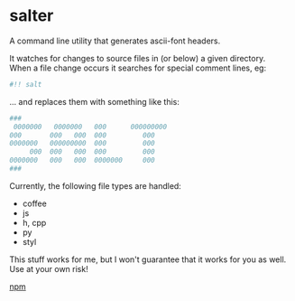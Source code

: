 # salter

A command line utility that generates ascii-font headers. 

It watches for changes to source files in (or below) a given directory.  
When a file change occurs it searches for special comment lines, eg:

```coffee
#!! salt
```
... and replaces them with something like this:

```coffee
###
 0000000   0000000   000      000000000
000       000   000  000         000   
0000000   000000000  000         000   
     000  000   000  000         000   
0000000   000   000  0000000     000   
###
```

Currently, the following file types are handled:

- coffee
- js
- h, cpp
- py
- styl

This stuff works for me, but I won't guarantee that it works for you as well. 
Use at your own risk!

[npm](https://www.npmjs.com/package/salter)
